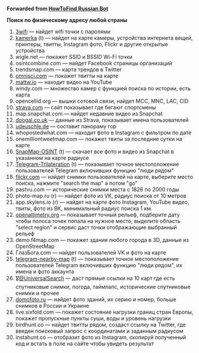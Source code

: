**Forwarded from [HowToFind Russian Bot](https://t.me/HowToFindRU_Robot)**

**Поиск по физическому адресу любой страны**

1. [3wifi](https://3wifi.stascorp.com/map) — найдет wifi точки с паролями
2. [kamerka](https://github.com/woj-ciech/kamerka) (t) — найдет на карте камеры, устройства интернета вещей, принтеры, твитты, Instagram фото, Flickr и другие открытые устройства
3. wigle.net — покажет SSID и BSSID Wi-Fi точки
4. osintcombine.com — найдет Facebook страницы организаций
5. trendsmap.com — карта трендов в Twitter
6. [omnisci.com](https://www.omnisci.com/demos/tweetmap/) — покажет твитты на карте
7. [mattw.io](https://mattw.io/youtube-geofind/location) — находит видео на YouTube
8. windy.com — множество камер с функцией поиска по истории, есть карта
9. opencellid.org — вышки сотовой связи, найдет MCC, MNC, LAC, CID
10. [strava.com](https://www.strava.com/heatmap) — сайт показывает где бегают спортсмены
11. map.snapchat.com — найдет недавние видео из Snapchat
12. [doogal.co.uk](https://www.doogal.co.uk/strava.php) — данные из Strava, показывает имена пользователей
13. [udeuschle.de](https://www.udeuschle.de/panoramas/makepanoramas_en.htm) — составит панораму гор
14. whopostedwhat.com — находит фото в Instagram с фильтром по дате
15. onemilliontweetmap.com — покажет твиты за последние сутки на карте
16. [SnapMap-OSINT](https://github.com/sc1341/SnapMap-OSINT) (t) — скачает все фото и видео из Snapchat в указанном на карте радиусе
17. [Telegram-Trilateration](https://github.com/jkctech/Telegram-Trilateration) (t) — показывает точное местоположение пользователей Telegram включивших функцию "люди рядом"
18. [flickr.com](https://www.flickr.com/map) — найдет снимки пользователей на карте, выберите место поиска, нажмите "search the map" а потом "go"
19. pastvu.com — исторические снимки места с 1826 по 2000 годы
20. photo-map.ru (r) — найдет фото из VK, радиус поиска от 10 метров
21. app.skylens.io (r) — найдет на карте фото Instagram, YouTube видео, твиты, фото из ВК, минимальный радиус поиска 1 км.
22. [openaltimetry.org](http://openaltimetry.org/data/icesat2/) — показывает точный рельеф, подберите дату чтобы полоса точек попала на нужное место, выделите область "select region" и сервис даст точки отображающие выбранный рельеф
23. demo.f4map.com — покажет здания любого города в 3D, данные из OpenStreetMap
24. ГлазБога.com — найдет пользователей VK и фото на карте
25. [telegram-nearby-map](https://github.com/tejado/telegram-nearby-map) (t) — показывает точное местоположение пользователей Telegram включивших функцию "люди рядом", их имена и фото аккаунта
26. 🎖[@UniversalSearch](http://t.me/UniversalSearchSuperBot) — даст прямые ссылки на 10 карт где есть спутниковые снимки, погода, таймлапс, исторические спутниковые снимки и прочее
27. [domofoto.ru](https://domofoto.ru/map.php) — найдет фото зданий, их серию и номер, больше снимков в России и Украине
28. live.sixfold.com — покажет состояние нагрузки границ стран Европы, покажет пропускные пункты суши, воды и уровень нагрузки
29. birdhunt.co — найдет твитты рядом, создаст ссылку на Twitter, где введен поисковый запрос с координатами и заданным радиусом
30. instahunt.co — отобразит фото из Instagram, скопируй полученный код и встать в поле на сайте чтобы увидеть результат